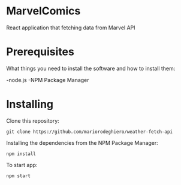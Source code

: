 # MarvelComics
React application that fetching data from Marvel API

# Prerequisites
What things you need to install the software and how to install them:

-node.js
-NPM Package Manager

# Installing
Clone this repository:

`git clone https://github.com/mariorodeghiero/weather-fetch-api`

Installing the dependencies from the NPM Package Manager:

`npm install`

To start app:

`npm start`
